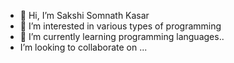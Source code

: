 - 👋 Hi, I’m Sakshi Somnath Kasar
- 👀 I’m interested in various types of programming
- 🌱 I’m currently learning programming languages..
-  I’m looking to collaborate on ...


<!---
64sakshi/64sakshi is a ✨ special ✨ repository because its `README.md` (this file) appears on your GitHub profile.
You can click the Preview link to take a look at your changes.
--->
